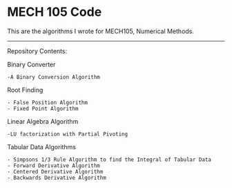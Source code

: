 # MECH 105 Code

This are the algorithms I wrote for MECH105, Numerical Methods. 

---

Repository Contents:

Binary Converter

    -A Binary Conversion Algorithm

Root Finding

    - False Position Algorithm
    - Fixed Point Algorithm

Linear Algebra Algorithm

    -LU factorization with Partial Pivoting

Tabular Data Algorithms

    - Simpsons 1/3 Rule Algorithm to find the Integral of Tabular Data 
    - Forward Derivative Algorithm
    - Centered Derivative Algorithm
    - Backwards Derivative Algorithm 
